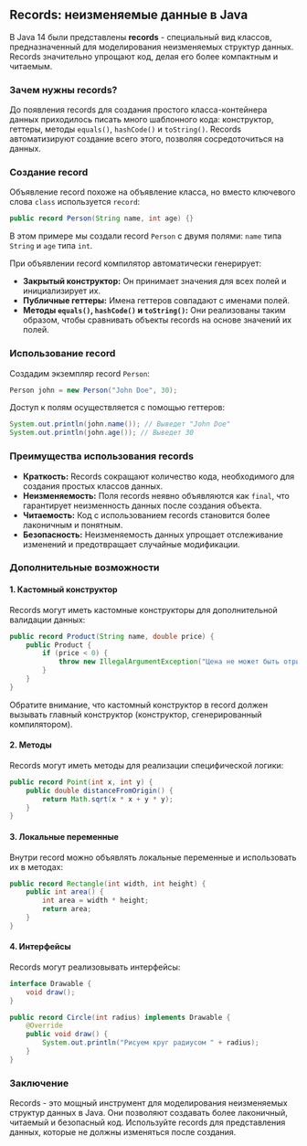 ## Records: неизменяемые данные в Java

В Java 14 были представлены **records** - специальный вид классов, предназначенный для моделирования неизменяемых структур данных. Records значительно упрощают код, делая его более компактным и читаемым.

### Зачем нужны records?

До появления records для создания простого класса-контейнера данных приходилось писать много шаблонного кода: конструктор, геттеры, методы `equals()`, `hashCode()` и `toString()`.  Records автоматизируют создание всего этого, позволяя сосредоточиться на данных.

### Создание record

Объявление record похоже на объявление класса, но вместо ключевого слова `class` используется `record`:

```java
public record Person(String name, int age) {}
```

В этом примере мы создали record `Person` с двумя полями: `name` типа `String` и `age` типа `int`. 

При объявлении record компилятор автоматически генерирует:

* **Закрытый конструктор:** Он принимает значения для всех полей и инициализирует их.
* **Публичные геттеры:**  Имена геттеров совпадают с именами полей.
* **Методы `equals()`, `hashCode()` и `toString()`:**  Они реализованы таким образом, чтобы сравнивать объекты records на основе значений их полей.

### Использование record

Создадим экземпляр record `Person`:

```java
Person john = new Person("John Doe", 30);
```

Доступ к полям осуществляется с помощью геттеров:

```java
System.out.println(john.name()); // Выведет "John Doe"
System.out.println(john.age()); // Выведет 30
```

### Преимущества использования records

* **Краткость:** Records сокращают количество кода, необходимого для создания простых классов данных.
* **Неизменяемость:** Поля records неявно объявляются как `final`, что гарантирует неизменность данных после создания объекта.
* **Читаемость:** Код с использованием records становится более лаконичным и понятным.
* **Безопасность:** Неизменяемость данных упрощает отслеживание изменений и предотвращает случайные модификации.

###  Дополнительные возможности

#### 1. Кастомный конструктор

Records могут иметь кастомные конструкторы для дополнительной валидации данных:

```java
public record Product(String name, double price) {
    public Product {
        if (price < 0) {
            throw new IllegalArgumentException("Цена не может быть отрицательной");
        }
    }
}
```

Обратите внимание, что кастомный конструктор в record должен вызывать главный конструктор (конструктор, сгенерированный компилятором).

#### 2. Методы

Records могут иметь методы для реализации специфической логики:

```java
public record Point(int x, int y) {
    public double distanceFromOrigin() {
        return Math.sqrt(x * x + y * y);
    }
}
```

#### 3. Локальные переменные

Внутри record можно объявлять локальные переменные и использовать их в методах:

```java
public record Rectangle(int width, int height) {
    public int area() {
        int area = width * height;
        return area;
    }
}
```

#### 4. Интерфейсы

Records могут реализовывать интерфейсы:

```java
interface Drawable {
    void draw();
}

public record Circle(int radius) implements Drawable {
    @Override
    public void draw() {
        System.out.println("Рисуем круг радиусом " + radius);
    }
}
```

### Заключение

Records - это мощный инструмент для моделирования неизменяемых структур данных в Java. Они позволяют создавать более лаконичный, читаемый и безопасный код. Используйте records для представления данных, которые не должны изменяться после создания.
